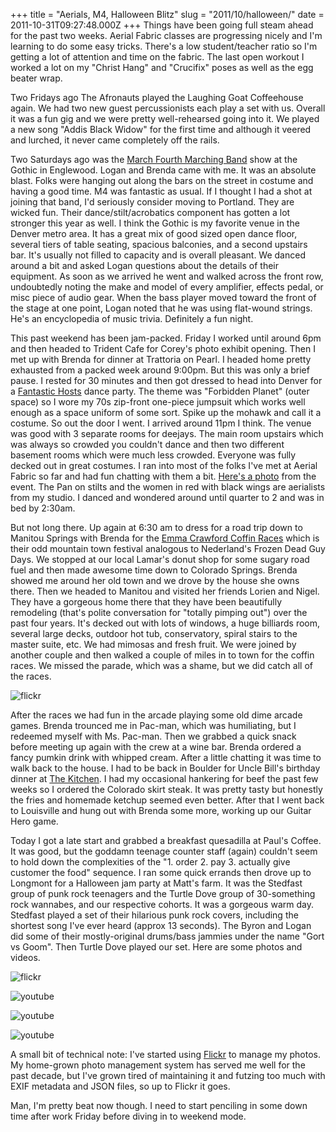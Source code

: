 +++
title = "Aerials, M4, Halloween Blitz"
slug = "2011/10/halloween/"
date = 2011-10-31T09:27:48.000Z
+++
Things have been going full steam ahead for the past two weeks.  Aerial Fabric classes are progressing nicely and I'm learning to do some easy tricks.  There's a low student/teacher ratio so I'm getting a lot of attention and time on the fabric.  The last open workout I worked a lot on my "Christ Hang" and "Crucifix" poses as well as the egg beater wrap.

Two Fridays ago The Afronauts played the Laughing Goat Coffeehouse again.  We had two new guest percussionists each play a set with us.  Overall it was a fun gig and we were pretty well-rehearsed going into it. We played a new song "Addis Black Widow" for the first time and although it veered and lurched, it never came completely off the rails.

Two Saturdays ago was the [March Fourth Marching Band](http://marchfourthmarchingband.com/) show at the Gothic in Englewood.  Logan and Brenda came with me.  It was an absolute blast.  Folks were hanging out along the bars on the street in costume and having a good time.  M4 was fantastic as usual.  If I thought I had a shot at joining that band, I'd seriously consider moving to Portland.  They are wicked fun. Their dance/stilt/acrobatics component has gotten a lot stronger this year as well.  I think the Gothic is my favorite venue in the Denver metro area.  It has a great mix of good sized open dance floor, several tiers of table seating, spacious balconies, and a second upstairs bar.  It's usually not filled to capacity and is overall pleasant.  We danced around a bit and asked Logan questions about the details of their equipment.  As soon as we arrived he went and walked across the front row, undoubtedly noting the make and model of every amplifier, effects pedal, or misc piece of audio gear.  When the bass player moved toward the front of the stage at one point, Logan noted that he was using flat-wound strings.  He's an encyclopedia of music trivia.  Definitely a fun night.

This past weekend has been jam-packed.  Friday I worked until around 6pm and then headed to Trident Cafe for Corey's photo exhibit opening.  Then I met up with Brenda for dinner at Trattoria on Pearl.  I headed home pretty exhausted from a packed week around 9:00pm.  But this was only a brief pause.  I rested for 30 minutes and then got dressed to head into Denver for a [Fantastic Hosts](https://www.facebook.com/FantasticHosts) dance party.  The theme was "Forbidden Planet" (outer space) so I wore my 70s zip-front one-piece jumpsuit which works well enough as a space uniform of some sort.  Spike up the mohawk and call it a costume.  So out the door I went.  I arrived around 11pm I think.  The venue was good with 3 separate rooms for deejays.  The main room upstairs which was always so crowded you couldn't dance and then two different basement rooms which were much less crowded.  Everyone was fully decked out in great costumes.  I ran into most of the folks I've met at Aerial Fabric so far and had fun chatting with them a bit.  [Here's a photo](https://www.facebook.com/media/set/?set=a.10150337926080216.338575.205573395215&type=3) from the event.  The Pan on stilts and the women in red with black wings are aerialists from my studio.  I danced and wondered around until quarter to 2 and was in bed by 2:30am.

But not long there.  Up again at 6:30 am to dress for a road trip down to Manitou Springs with Brenda for the [Emma Crawford Coffin Races](http://community.manitousprings.org/events/17th-annual-emma-crawford)  which is their odd mountain town festival analogous to Nederland's Frozen Dead Guy Days.  We stopped at our local Lamar's donut shop for some sugary road fuel and then made awesome time down to Colorado Springs.  Brenda showed me around her old town and we drove by the house she owns there.  Then we headed to Manitou and visited her friends Lorien and Nigel.  They have a gorgeous home there that they have been beautifully remodeling (that's polite conversation for "totally pimping out") over the past four years.  It's decked out with lots of windows, a huge billiards room, several large decks, outdoor hot tub, conservatory, spiral stairs to the master suite, etc.  We had mimosas and fresh fruit.  We were joined by another couple and then walked a couple of miles in to town for the coffin races.  We missed the parade, which was a shame, but we did catch all of the races.

![flickr](https://www.flickr.com/photos/88096431@N00/sets/72157628015986762/)

After the races we had fun in the arcade playing some old dime arcade games.  Brenda trounced me in Pac-man, which was humiliating, but I redeemed myself with Ms. Pac-man.  Then we grabbed a quick snack before meeting up again with the crew at a wine bar.  Brenda ordered a fancy pumkin drink with whipped cream.  After a little chatting it was time to walk back to the house.  I had to be back in Boulder for Uncle Bill's birthday dinner at [The Kitchen](http://thekitchencafe.com/index.shtml).  I had my occasional hankering for beef the past few weeks so I ordered the Colorado skirt steak.  It was pretty tasty but honestly the fries and homemade ketchup seemed even better.  After that I went back to Louisville and hung out with Brenda some more, working up our Guitar Hero game.

Today I got a late start and grabbed a breakfast quesadilla at Paul's Coffee.  It was good, but the goddamn teenage counter staff (again) couldn't seem to hold down the complexities of the "1. order 2. pay 3. actually give customer the food" sequence.  I ran some quick errands then drove up to Longmont for a Halloween jam party at Matt's farm.  It was the Stedfast group of punk rock teenagers and the Turtle Dove group of 30-something rock wannabes, and our respective cohorts.  It was a gorgeous warm day.  Stedfast played a set of their hilarious punk rock covers, including the shortest song I've ever heard (approx 13 seconds).  The Byron and Logan did some of their mostly-original drums/bass jammies under the name "Gort vs Goom".  Then Turtle Dove played our set.  Here are some photos and videos.

![flickr](https://www.flickr.com/photos/88096431@N00/sets/72157627891409843/)

![youtube](https://www.youtube.com/embed/rEfGImX5iWI)

![youtube](https://www.youtube.com/embed/icPDULPqEqU)

![youtube](https://www.youtube.com/embed/CQ3FnJC2gi8)

A small bit of technical note: I've started using [Flickr](http://flickr.com) to manage my photos.  My home-grown photo management system has served me well for the past decade, but I've grown tired of maintaining it and futzing too much with EXIF metadata and JSON files, so up to Flickr it goes.

Man, I'm pretty beat now though.  I need to start penciling in some down time after work Friday before diving in to weekend mode.
